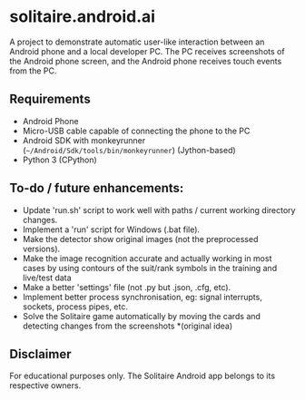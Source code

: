 # solitaire.android.ai

A project to demonstrate automatic user-like interaction between an Android phone and a local developer PC. The PC receives screenshots of the Android phone screen, and the Android phone receives touch events from the PC.

## Requirements
* Android Phone
* Micro-USB cable capable of connecting the phone to the PC
* Android SDK with monkeyrunner (`~/Android/Sdk/tools/bin/monkeyrunner`) (Jython-based)
* Python 3 (CPython)

## To-do / future enhancements:
* Update 'run.sh' script to work well with paths / current working directory changes.
* Implement a 'run' script for Windows (.bat file).
* Make the detector show original images (not the preprocessed versions).
* Make the image recognition accurate and actually working in most cases by using contours of the suit/rank symbols in the training and live/test data
* Make a better 'settings' file (not .py but .json, .cfg, etc).
* Implement better process synchronisation, eg: signal interrupts, sockets, process pipes, etc.
* Solve the Solitaire game automatically by moving the cards and detecting changes from the screenshots *(original idea)

## Disclaimer
For educational purposes only. The Solitaire Android app belongs to its respective owners.

